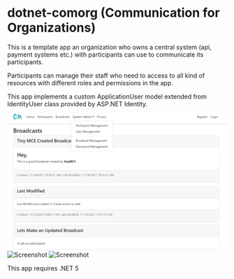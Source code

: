 # dotnet-comorg (Communication for Organizations)

This is a template app an organization who owns a central system (api, payment systems etc.) with participants can use to communicate its participants.

Participants can manage their staff who need to access to all kind of resources with different roles and permissions in the app.

This app implements a custom ApplicationUser model extended from IdentityUser class provided by ASP.NET Identity. 

![Screenshot](ComorgApp/wwwroot/AppImages/broadcastUserLook.PNG)
![Screenshot](/wwwroot/AppImages/broadcastAdminList.PNG)
![Screenshot](AppImages/broadcastEditor.PNG)

This app requires .NET 5